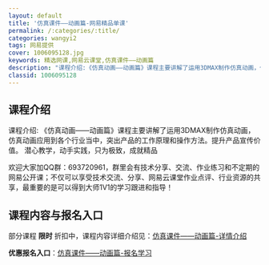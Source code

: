 ```yaml
---
layout: default
title: '仿真课件——动画篇-网易精品单课'
permalink: /:categories/:title/
categories: wangyi2
tags: 网易提供
cover: 1006095128.jpg
keywords: 精选网课,网易云课堂,仿真课件——动画篇
description: "课程介绍:《仿真动画——动画篇》课程主要讲解了运用3DMAX制作仿真动画，仿真动画应用到各个行业当中，突出产品的工作原理和操作方法。提升产品宣传价值。潜心教学，动手实践，只为极致，成就精品欢"
classid: 1006095128
---
```


## 课程介绍

课程介绍:
《仿真动画——动画篇》课程主要讲解了运用3DMAX制作仿真动画，仿真动画应用到各个行业当中，突出产品的工作原理和操作方法。提升产品宣传价值。
潜心教学，动手实践，只为极致，成就精品

欢迎大家加QQ群：693720961，群里会有技术分享、交流、作业练习和不定期的网易公开课；不仅可以享受技术交流、分享、网易云课堂作业点评、行业资源的共享，最重要的是可以得到大师1V1的学习跟进和指导！

## 课程内容与报名入口

部分课程 **限时** 折扣中，课程内容详细介绍见：[仿真课件——动画篇-详情介绍](https://study.163.com/course/introduction/1006095128.htm?share=1&shareId=1025206652&utm_campaign=share&utm_medium=iphoneShare&utm_source=&utm_u=1025206652)

**优惠报名入口**：[仿真课件——动画篇-报名学习](https://study.163.com/course/introduction/1006095128.htm?share=1&shareId=1025206652&utm_campaign=share&utm_medium=iphoneShare&utm_source=&utm_u=1025206652)

